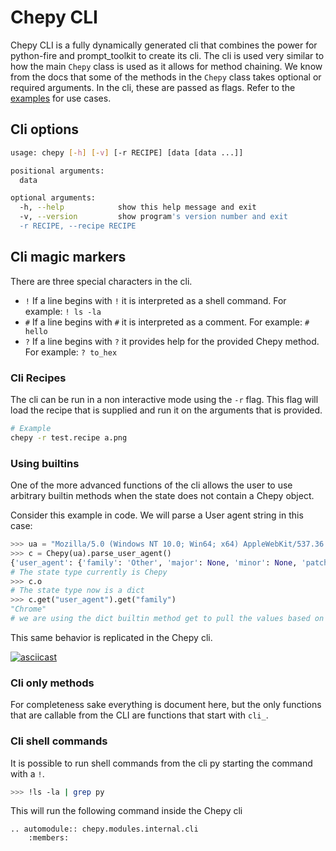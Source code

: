 # Chepy CLI

Chepy CLI is a fully dynamically generated cli that combines the power for python-fire and prompt_toolkit to create its cli. The cli is used very similar to how the main `Chepy` class is used as it allows for method chaining. We know from the docs that some of the methods in the `Chepy` class takes optional or required arguments. In the cli, these are passed as flags. Refer to the [examples](./examples.md) for use cases.

## Cli options
```bash
usage: chepy [-h] [-v] [-r RECIPE] [data [data ...]]

positional arguments:
  data

optional arguments:
  -h, --help            show this help message and exit
  -v, --version         show program's version number and exit
  -r RECIPE, --recipe RECIPE
```

## Cli magic markers
There are three special characters in the cli.

- `!` If a line begins with `!` it is interpreted as a shell command. For example: `! ls -la`
- `#` If a line begins with `#` it is interpreted as a comment. For example: `# hello`
- `?` If a line begins with `?` it provides help for the provided Chepy method. For example: `? to_hex`

### Cli Recipes
The cli can be run in a non interactive mode using the `-r` flag. This flag will load the recipe that is supplied and run it on the arguments that is provided.

```bash
# Example
chepy -r test.recipe a.png
```

### Using builtins

One of the more advanced functions of the cli allows the user to use arbitrary builtin methods when the state does not contain a Chepy object. 

Consider this example in code. We will parse a User agent string in this case:
```python
>>> ua = "Mozilla/5.0 (Windows NT 10.0; Win64; x64) AppleWebKit/537.36 (KHTML, like Gecko) Chrome/70.0.3538.77 Safari/537.36"
>>> c = Chepy(ua).parse_user_agent()
{'user_agent': {'family': 'Other', 'major': None, 'minor': None, 'patch': None}, 'os': {'family': 'Other', 'major': None, 'minor': None, 'patch': None, 'patch_minor': None}, 'device': {'family': 'Other', 'brand': None, 'model': None}, 'string': 'ua'}
# The state type currently is Chepy
>>> c.o
# The state type now is a dict
>>> c.get("user_agent").get("family")
"Chrome"
# we are using the dict builtin method get to pull the values based on keys
```

This same behavior is replicated in the Chepy cli.

[![asciicast](https://asciinema.org/a/BTBg3PLFeiN21UBcpjYxWWLnc.svg)](https://asciinema.org/a/BTBg3PLFeiN21UBcpjYxWWLnc)

### Cli only methods
For completeness sake everything is document here, but the only functions that are callable from the CLI are functions that start with `cli_`. 

### Cli shell commands
It is possible to run shell commands from the cli py starting the command with a `!`. 

```bash
>>> !ls -la | grep py
```
This will run the following command inside the Chepy cli

```eval_rst
.. automodule:: chepy.modules.internal.cli
    :members:
```